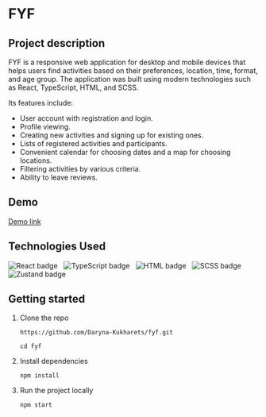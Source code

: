 # FYF
## Project description
FYF is a responsive web application for desktop and mobile devices that helps users find activities based on their preferences, location, time, format, and age group. The application was built using modern technologies such as React, TypeScript, HTML, and SCSS.

Its features include:
  - User account with registration and login.
  - Profile viewing.
  - Creating new activities and signing up for existing ones.
  - Lists of registered activities and participants.
  - Convenient calendar for choosing dates and a map for choosing locations.
  - Filtering activities by various criteria.
  - Ability to leave reviews.

## Demo
[Demo link](https://daryna-kukharets.github.io/fyf/)

## Technologies Used
![React badge](https://img.shields.io/badge/React-%2361DAFB?style=for-the-badge&logo=react&labelColor=black) &nbsp;
![TypeScript badge](https://img.shields.io/badge/TypeScript-%233178C6?style=for-the-badge&logo=typescript&labelColor=black) &nbsp;
![HTML badge](https://img.shields.io/badge/HTML-fa9a0a?style=for-the-badge&logo=html5&logoColor=fffff&labelColor=black) &nbsp;
![SCSS badge](https://img.shields.io/badge/SCSS-f58ec0?style=for-the-badge&logo=sass&logoColor=fffff&labelColor=black) &nbsp;
![Zustand badge](https://img.shields.io/badge/Zustand-00C7B7?style=for-the-badge&logo=zustand&logoColor=ffffff&labelColor=000000)

## Getting started

1. Clone the repo
   ```
   https://github.com/Daryna-Kukharets/fyf.git
   ```
   ```
   cd fyf
   ```
3. Install dependencies
   ```
   npm install
   ```

4. Run the project locally
   ```
   npm start
   ```
